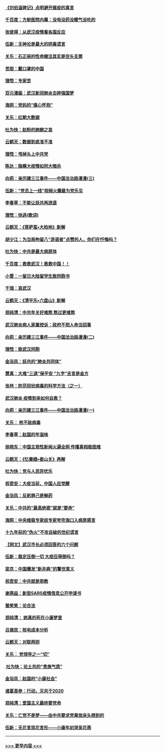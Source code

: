 #### [《刘伯温碑记》点明避开瘟疫的真言](../pages/nsc993/n11852128.md?t=02080211) 
#### [千百度：方舱医院内幕：没电没药没暖气没吃的](../pages/nsc993/n11850211.md?t=02080211) 
#### [张彼得：从武汉疫情看各国反应](../pages/nsc993/n11850102.md?t=02080211) 
#### [伍新：无神论是最大的阴毒谎言](../pages/nsc993/n11846129.md?t=02080211) 
#### [关乐：石正丽的性命赌注其实是空头支票](../pages/nsc993/n11846109.md?t=02080211) 
#### [苦胆：戴口罩的中国](../pages/nsc993/n11845576.md?t=02080211) 
#### [理悟：专家苦](../pages/nsc993/n11845564.md?t=02080211) 
#### [双元漫画：武汉新冠肺炎击碎强国梦](../pages/nsc993/n11843320.md?t=02080211) 
#### [海网：党妈的“瘟心怀抱”](../pages/nsc993/n11840740.md?t=02080211) 
#### [关乐：红朝大数据](../pages/nsc993/n11840675.md?t=02080211) 
#### [吐为快：赵粉的肺腑之哀](../pages/nsc993/n11840618.md?t=02080211) 
#### [云鹤天：数据到底准不准](../pages/nsc993/n11840325.md?t=02080211) 
#### [理悟：甩掉头上中共党](../pages/nsc993/n11838826.md?t=02080211) 
#### [陈达：隐瞒大疫情如同大暗杀](../pages/nsc993/n11838771.md?t=02080211) 
#### [向莉：亲历建三江事件——中国法治路漫漫(三)](../pages/nsc993/n11831825.md?t=02080211) 
#### [伍新：“党员上一线”视频火爆最为党乐见](../pages/nsc993/n11838200.md?t=02080211) 
#### [李春草：不能让妖共再逍遥](../pages/nsc993/n11838102.md?t=02080211) 
#### [理悟：快逃(歌词)](../pages/nsc993/n11838083.md?t=02080211) 
#### [云鹤天：《菩萨蛮▪大柏地》新解](../pages/nsc993/n11838059.md?t=02080211) 
#### [胡少江：为当局拘留八“造谣者”点赞的人，你们在忏悔吗？](../pages/nsc993/n11836801.md?t=02080211) 
#### [吐为快：中共是最大病原体](../pages/nsc993/n11836748.md?t=02080211) 
#### [千百度：救救武汉！救救中国！！](../pages/nsc993/n11836145.md?t=02080211) 
#### [小雪：一留日大陆留学生致同胞书](../pages/nsc993/n11834624.md?t=02080211) 
#### [千瑞：哀武汉](../pages/nsc993/n11833647.md?t=02080211) 
#### [云鹤天：《清平乐▪六盘山》新解](../pages/nsc993/n11833611.md?t=02080211) 
#### [郑纯清：中共年关好难熬 熬过更难熬](../pages/nsc993/n11833489.md?t=02080211) 
#### [武汉肺炎病人家属控诉：政府不把人命当回事](../pages/nsc993/n11833205.md?t=02080211) 
#### [向莉：亲历建三江事件——中国法治路漫漫(二)](../pages/nsc993/n11829102.md?t=02080211) 
#### [理悟：致武汉同胞](../pages/nsc993/n11831522.md?t=02080211) 
#### [金浴凤：妖共的“肺炎共同体”](../pages/nsc993/n11829448.md?t=02080211) 
#### [慧真：大难“三退”保平安 “九字”吉言是金方](../pages/nsc993/n11829501.md?t=02080211) 
#### [张林：防范冠状病毒的科学方法（之一）](../pages/nsc993/n11828618.md?t=02080211) 
#### [武汉肺炎 疫情到来如何自救？](../pages/nsc993/n11827632.md?t=02080211) 
#### [向莉：亲历建三江事件——中国法治路漫漫(一)](../pages/nsc993/n11827190.md?t=02080211) 
#### [关乐： 枪不敌病毒](../pages/nsc993/n11826746.md?t=02080211) 
#### [李春草：赵国的年滋味](../pages/nsc993/n11826321.md?t=02080211) 
#### [徐晓东：中国主观性新闻火遍全网 传播真相极困难](../pages/nsc993/n11826508.md?t=02080211) 
#### [云鹤天：《忆秦娥▪娄山关》再解](../pages/nsc993/n11824682.md?t=02080211) 
#### [吐为快：党与人民异忧乐](../pages/nsc993/n11824660.md?t=02080211) 
#### [祝君安：大疫当前，中国人应觉醒](../pages/nsc993/n11821946.md?t=02080211) 
#### [金浴凤：反躬罪己是解药](../pages/nsc993/n11820280.md?t=02080211) 
#### [关乐：中共的“最高绝密”就是“要命”](../pages/nsc993/n11816946.md?t=02080211) 
#### [海网：中央维稳专家组专家夸完海口入病房感言](../pages/nsc993/n11815138.md?t=02080211) 
#### [十九年前的“伪火”不攻自破的世纪谎言](../pages/nsc993/n11813238.md?t=02080211) 
#### [【网文】武汉市长必须回答的六个问题](../pages/nsc993/n11813848.md?t=02080211) 
#### [伍新：稳定压倒一切 大疫压得倒吗？](../pages/nsc993/n11812634.md?t=02080211) 
#### [梁京：中国爆发“新非典”的警世意义](../pages/nsc993/n11812554.md?t=02080211) 
#### [祝君安：中共就是邪教](../pages/nsc993/n11812431.md?t=02080211) 
#### [谢燕益：新型SARS疫情信息公开申请书](../pages/nsc993/n11808840.md?t=02080211) 
#### [蜀笑笑：论合法](../pages/nsc993/n11808064.md?t=02080211) 
#### [郑纯清： 她真的死在小康梦里](../pages/nsc993/n11806623.md?t=02080211) 
#### [吕锡民：核电成本分析](../pages/nsc993/n11806284.md?t=02080211) 
#### [云鹤天：对联两则](../pages/nsc993/n11805957.md?t=02080211) 
#### [关乐： 党领导之一“切”](../pages/nsc993/n11804505.md?t=02080211) 
#### [ 吐为快：论土共的“贵族气质”](../pages/nsc993/n11804490.md?t=02080211) 
#### [金浴凤：赵国的“小康社会”](../pages/nsc993/n11804452.md?t=02080211) 
#### [诸葛高参：行动，灭共于2020](../pages/nsc993/n11804120.md?t=02080211) 
#### [郑纯清：爱国主义最终要党命](../pages/nsc993/n11802197.md?t=02080211) 
#### [关乐：亡党不是梦——由中共要求党章放床头想到的](../pages/nsc993/n11802156.md?t=02080211) 
#### [伍新：无花言现花言形——小康年初哭吴花燕](../pages/nsc993/n11800044.md?t=02080211) 

----
#### [ >>> 更早内容 <<< ](../indexes/nsc993-earlier.md)
